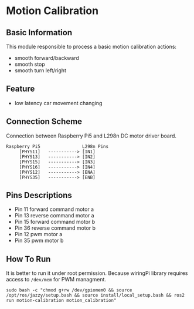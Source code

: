 # Motion Calibration

## Basic Information
This module responsible to process a basic motion calibration actions:
- smooth forward/backward
- smooth stop
- smooth turn left/right

## Feature
- low latency car movement changing

## Connection Scheme
Connection between Raspberry Pi5 and L298n DC motor driver board.

```
Raspberry Pi5                L298n Pins
     [PHYS11]   -----------> [IN1]
     [PHYS13]   -----------> [IN2]
     [PHYS15]   -----------> [IN3]
     [PHYS16]   -----------> [IN4]
     [PHYS12]   -----------> [ENA]
     [PHYS35]   -----------> [ENB]
```

## Pins Descriptions
- Pin 11 forward command motor a
- Pin 13 reverse command motor a
- Pin 15 forward command motor b
- Pin 36 reverse command motor b
- Pin 12 pwm motor a
- Pin 35 pwm motor b

## How To Run

It is better to run it under root permission.
Because wiringPi library requires access to `/dev/mem` for PWM managment.

```
sudo bash -c "chmod g+rw /dev/gpiomem0 && source /opt/ros/jazzy/setup.bash && source install/local_setup.bash && ros2 run motion-calibration motion_calibration"
```
